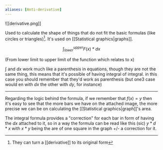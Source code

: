 ```yaml
---
aliases: [Anti-derivative]
---
```


![[derivative.png]]

Used to calculate the shape of things that do not fit the basic formulas (like circles or triangles)[^1]. It's used on [[Statistical graphics|graphs]].

$$\int_{lower}^{upper} F(x) * dx$$

(From lower limit to upper limit of the function which relates to x)

$\int$ and $dx$ work much like a parenthesis in equations, though they are not the same thing, this means that it's possible of having integral of integral. in this case you should remember that they'd work as parenthesis (but one3 case would en with $dx$ the other with $dy$, for instance)

---

Regarding the logic behind the formula, if we remember that $f(x) = y$ then it's easy to see that the more bars we have on the attached image, the more precise we can be on calculating the [[Statistical graphics|graph]]'s area.

The integral formula provides a "correction" for each bar in form of having the $dx$ attached to it, so in a way the formula can be read like this (sic) $y * d * x$ with $x * y$ being the are of one square in the graph +/- a correction for it.

[^1]: They can turn a [[derivative]] to its original form
